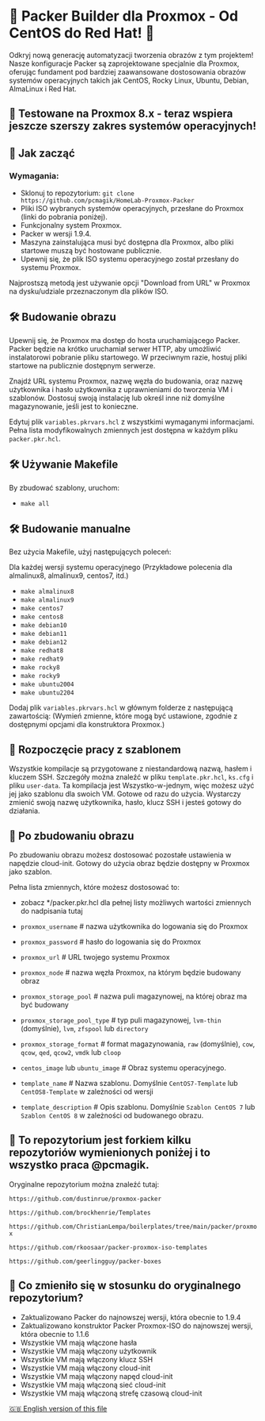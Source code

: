 # 🚀 Packer Builder dla Proxmox - Od CentOS do Red Hat! 🌌
Odkryj nową generację automatyzacji tworzenia obrazów z tym projektem! Nasze konfiguracje Packer są zaprojektowane specjalnie dla Proxmox, oferując fundament pod bardziej zaawansowane dostosowania obrazów systemów operacyjnych takich jak CentOS, Rocky Linux, Ubuntu, Debian, AlmaLinux i Red Hat.

## 🌟 Testowane na Proxmox 8.x - teraz wspiera jeszcze szerszy zakres systemów operacyjnych!

## 🚀 Jak zacząć
### Wymagania:

- Sklonuj to repozytorium: `git clone https://github.com/pcmagik/HomeLab-Proxmox-Packer`
- Pliki ISO wybranych systemów operacyjnych, przesłane do Proxmox (linki do pobrania poniżej).
- Funkcjonalny system Proxmox.
- Packer w wersji 1.9.4.
- Maszyna zainstalująca musi być dostępna dla Proxmox, albo pliki startowe muszą być hostowane publicznie.
- Upewnij się, że plik ISO systemu operacyjnego został przesłany do systemu Proxmox.

Najprostszą metodą jest używanie opcji "Download from URL" w Proxmox na dysku/udziale przeznaczonym dla plików ISO.

## 🛠 Budowanie obrazu
Upewnij się, że Proxmox ma dostęp do hosta uruchamiającego Packer. Packer będzie na krótko uruchamiał serwer HTTP, aby umożliwić instalatorowi pobranie pliku startowego. W przeciwnym razie, hostuj pliki startowe na publicznie dostępnym serwerze.

Znajdź URL systemu Proxmox, nazwę węzła do budowania, oraz nazwę użytkownika i hasło użytkownika z uprawnieniami do tworzenia VM i szablonów. Dostosuj swoją instalację lub określ inne niż domyślne magazynowanie, jeśli jest to konieczne.

Edytuj plik `variables.pkrvars.hcl` z wszystkimi wymaganymi informacjami. Pełna lista modyfikowalnych zmiennych jest dostępna w każdym pliku `packer.pkr.hcl`.

## 🛠 Używanie Makefile
By zbudować szablony, uruchom:

- `make all`

## 🛠 Budowanie manualne
Bez użycia Makefile, użyj następujących poleceń:

Dla każdej wersji systemu operacyjnego
(Przykładowe polecenia dla almalinux8, almalinux9, centos7, itd.)

- `make almalinux8`
- `make almalinux9`
- `make centos7`
- `make centos8`
- `make debian10`
- `make debian11`
- `make debian12`
- `make redhat8`
- `make redhat9`
- `make rocky8`
- `make rocky9`
- `make ubuntu2004`
- `make ubuntu2204`

Dodaj plik `variables.pkrvars.hcl` w głównym folderze z następującą zawartością:
(Wymień zmienne, które mogą być ustawione, zgodnie z dostępnymi opcjami dla konstruktora Proxmox.)

## 🚀 Rozpoczęcie pracy z szablonem

Wszystkie kompilacje są przygotowane z niestandardową nazwą, hasłem i kluczem SSH. Szczegóły można znaleźć w pliku `template.pkr.hcl`, `ks.cfg` i pliku `user-data`.
Ta kompilacja jest Wszystko-w-jednym, więc możesz użyć jej jako szablonu dla swoich VM. Gotowe od razu do użycia. Wystarczy zmienić swoją nazwę użytkownika, hasło, klucz SSH i jesteś gotowy do działania.

## 🌟 Po zbudowaniu obrazu
Po zbudowaniu obrazu możesz dostosować pozostałe ustawienia w napędzie cloud-init. Gotowy do użycia obraz będzie dostępny w Proxmox jako szablon.


Pełna lista zmiennych, które możesz dostosować to:

- zobacz */packer.pkr.hcl dla pełnej listy możliwych wartości zmiennych do nadpisania tutaj

- `proxmox_username` # nazwa użytkownika do logowania się do Proxmox
- `proxmox_password` # hasło do logowania się do Proxmox
- `proxmox_url` # URL twojego systemu Proxmox
- `proxmox_node` # nazwa węzła Proxmox, na którym będzie budowany obraz
- `proxmox_storage_pool` # nazwa puli magazynowej, na której obraz ma być budowany
- `proxmox_storage_pool_type` # typ puli magazynowej, `lvm-thin` (domyślnie), `lvm`, `zfspool` lub `directory`
- `proxmox_storage_format` # format magazynowania, `raw` (domyślnie), `cow`, `qcow`, `qed`, `qcow2`, `vmdk` lub `cloop`
- `centos_image` lub `ubuntu_image` # Obraz systemu operacyjnego.
- `template_name` # Nazwa szablonu. Domyślnie `CentOS7-Template` lub `CentOS8-Template` w zależności od wersji
- `template_description` # Opis szablonu. Domyślnie `Szablon CentOS 7` lub `Szablon CentOS 8` w zależności od budowanego obrazu.

## 🌟 To repozytorium jest forkiem kilku repozytoriów wymienionych poniżej i to wszystko praca @pcmagik.

Oryginalne repozytorium można znaleźć tutaj:

`https://github.com/dustinrue/proxmox-packer`

`https://github.com/brockhenrie/Templates`

`https://github.com/ChristianLempa/boilerplates/tree/main/packer/proxmox`

`https://github.com/rkoosaar/packer-proxmox-iso-templates`

`https://github.com/geerlingguy/packer-boxes`

## 🌟 Co zmieniło się w stosunku do oryginalnego repozytorium?
- Zaktualizowano Packer do najnowszej wersji, która obecnie to 1.9.4
- Zaktualizowano konstruktor Packer Proxmox-ISO do najnowszej wersji, która obecnie to 1.1.6
- Wszystkie VM mają włączone hasła
- Wszystkie VM mają włączony użytkownik
- Wszystkie VM mają włączony klucz SSH
- Wszystkie VM mają włączony cloud-init
- Wszystkie VM mają włączony napęd cloud-init
- Wszystkie VM mają włączoną sieć cloud-init
- Wszystkie VM mają włączoną strefę czasową cloud-init

[🇬🇧 English version of this file](README.md)